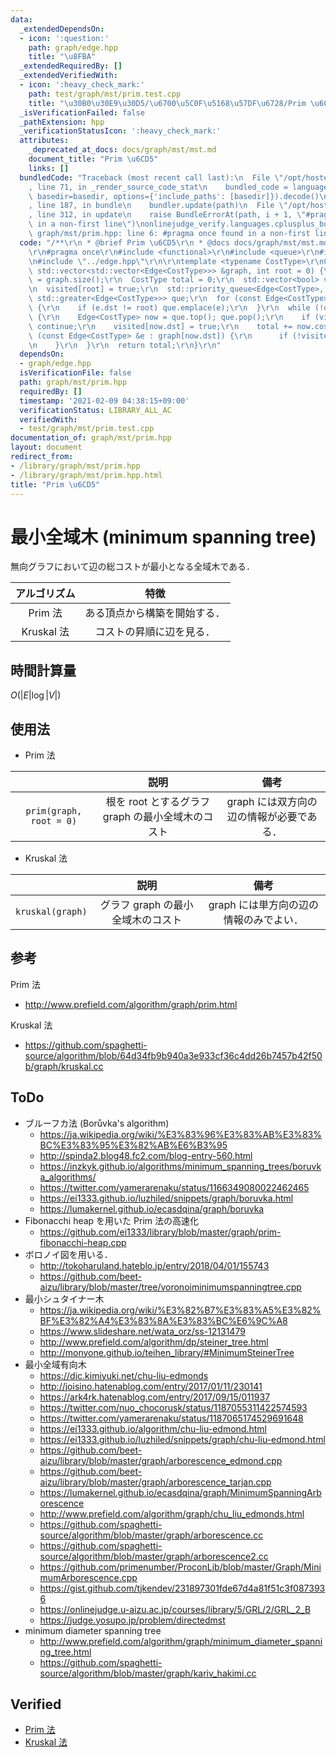```yaml
---
data:
  _extendedDependsOn:
  - icon: ':question:'
    path: graph/edge.hpp
    title: "\u8FBA"
  _extendedRequiredBy: []
  _extendedVerifiedWith:
  - icon: ':heavy_check_mark:'
    path: test/graph/mst/prim.test.cpp
    title: "\u30B0\u30E9\u30D5/\u6700\u5C0F\u5168\u57DF\u6728/Prim \u6CD5"
  _isVerificationFailed: false
  _pathExtension: hpp
  _verificationStatusIcon: ':heavy_check_mark:'
  attributes:
    _deprecated_at_docs: docs/graph/mst/mst.md
    document_title: "Prim \u6CD5"
    links: []
  bundledCode: "Traceback (most recent call last):\n  File \"/opt/hostedtoolcache/Python/3.9.2/x64/lib/python3.9/site-packages/onlinejudge_verify/documentation/build.py\"\
    , line 71, in _render_source_code_stat\n    bundled_code = language.bundle(stat.path,\
    \ basedir=basedir, options={'include_paths': [basedir]}).decode()\n  File \"/opt/hostedtoolcache/Python/3.9.2/x64/lib/python3.9/site-packages/onlinejudge_verify/languages/cplusplus.py\"\
    , line 187, in bundle\n    bundler.update(path)\n  File \"/opt/hostedtoolcache/Python/3.9.2/x64/lib/python3.9/site-packages/onlinejudge_verify/languages/cplusplus_bundle.py\"\
    , line 312, in update\n    raise BundleErrorAt(path, i + 1, \"#pragma once found\
    \ in a non-first line\")\nonlinejudge_verify.languages.cplusplus_bundle.BundleErrorAt:\
    \ graph/mst/prim.hpp: line 6: #pragma once found in a non-first line\n"
  code: "/**\r\n * @brief Prim \u6CD5\r\n * @docs docs/graph/mst/mst.md\r\n */\r\n\
    \r\n#pragma once\r\n#include <functional>\r\n#include <queue>\r\n#include <vector>\r\
    \n#include \"../edge.hpp\"\r\n\r\ntemplate <typename CostType>\r\nCostType prim(const\
    \ std::vector<std::vector<Edge<CostType>>> &graph, int root = 0) {\r\n  int n\
    \ = graph.size();\r\n  CostType total = 0;\r\n  std::vector<bool> visited(n, false);\r\
    \n  visited[root] = true;\r\n  std::priority_queue<Edge<CostType>, std::vector<Edge<CostType>>,\
    \ std::greater<Edge<CostType>>> que;\r\n  for (const Edge<CostType> &e : graph[root])\
    \ {\r\n    if (e.dst != root) que.emplace(e);\r\n  }\r\n  while (!que.empty())\
    \ {\r\n    Edge<CostType> now = que.top(); que.pop();\r\n    if (visited[now.dst])\
    \ continue;\r\n    visited[now.dst] = true;\r\n    total += now.cost;\r\n    for\
    \ (const Edge<CostType> &e : graph[now.dst]) {\r\n      if (!visited[e.dst]) que.emplace(e);\r\
    \n    }\r\n  }\r\n  return total;\r\n}\r\n"
  dependsOn:
  - graph/edge.hpp
  isVerificationFile: false
  path: graph/mst/prim.hpp
  requiredBy: []
  timestamp: '2021-02-09 04:38:15+09:00'
  verificationStatus: LIBRARY_ALL_AC
  verifiedWith:
  - test/graph/mst/prim.test.cpp
documentation_of: graph/mst/prim.hpp
layout: document
redirect_from:
- /library/graph/mst/prim.hpp
- /library/graph/mst/prim.hpp.html
title: "Prim \u6CD5"
---
```

# 最小全域木 (minimum spanning tree)

無向グラフにおいて辺の総コストが最小となる全域木である．

|アルゴリズム|特徴|
|:--:|:--:|
|Prim 法|ある頂点から構築を開始する．|
|Kruskal 法|コストの昇順に辺を見る．|


## 時間計算量

$O(\lvert E \rvert \log{\lvert V \rvert})$


## 使用法

- Prim 法

||説明|備考|
|:--:|:--:|:--:|
|`prim(graph, root = 0)`|根を $\mathrm{root}$ とするグラフ $\mathrm{graph}$ の最小全域木のコスト|$\mathrm{graph}$ には双方向の辺の情報が必要である．|

- Kruskal 法

||説明|備考|
|:--:|:--:|:--:|
|`kruskal(graph)`|グラフ $\mathrm{graph}$ の最小全域木のコスト|$\mathrm{graph}$ には単方向の辺の情報のみでよい．|


## 参考

Prim 法
- http://www.prefield.com/algorithm/graph/prim.html

Kruskal 法
- https://github.com/spaghetti-source/algorithm/blob/64d34fb9b940a3e933cf36c4dd26b7457b42f50b/graph/kruskal.cc


## ToDo

- ブルーフカ法 (Borůvka's algorithm)
  - https://ja.wikipedia.org/wiki/%E3%83%96%E3%83%AB%E3%83%BC%E3%83%95%E3%82%AB%E6%B3%95
  - http://spinda2.blog48.fc2.com/blog-entry-560.html
  - https://inzkyk.github.io/algorithms/minimum_spanning_trees/boruvka_algorithms/
  - https://twitter.com/yamerarenaku/status/1166349080022462465
  - https://ei1333.github.io/luzhiled/snippets/graph/boruvka.html
  - https://lumakernel.github.io/ecasdqina/graph/boruvka
- Fibonacchi heap を用いた Prim 法の高速化
  - https://github.com/ei1333/library/blob/master/graph/prim-fibonacchi-heap.cpp
- ボロノイ図を用いる．
  - http://tokoharuland.hateblo.jp/entry/2018/04/01/155743
  - https://github.com/beet-aizu/library/blob/master/tree/voronoiminimumspanningtree.cpp
- 最小シュタイナー木
  - https://ja.wikipedia.org/wiki/%E3%82%B7%E3%83%A5%E3%82%BF%E3%82%A4%E3%83%8A%E3%83%BC%E6%9C%A8
  - https://www.slideshare.net/wata_orz/ss-12131479
  - http://www.prefield.com/algorithm/dp/steiner_tree.html
  - http://monyone.github.io/teihen_library/#MinimumSteinerTree
- 最小全域有向木
  - https://dic.kimiyuki.net/chu-liu-edmonds
  - http://joisino.hatenablog.com/entry/2017/01/11/230141
  - https://ark4rk.hatenablog.com/entry/2017/09/15/011937
  - https://twitter.com/nuo_chocorusk/status/1187055311422574593
  - https://twitter.com/yamerarenaku/status/1187065174529691648
  - https://ei1333.github.io/algorithm/chu-liu-edmond.html
  - https://ei1333.github.io/luzhiled/snippets/graph/chu-liu-edmond.html
  - https://github.com/beet-aizu/library/blob/master/graph/arborescence_edmond.cpp
  - https://github.com/beet-aizu/library/blob/master/graph/arborescence_tarjan.cpp
  - https://lumakernel.github.io/ecasdqina/graph/MinimumSpanningArborescence
  - http://www.prefield.com/algorithm/graph/chu_liu_edmonds.html
  - https://github.com/spaghetti-source/algorithm/blob/master/graph/arborescence.cc
  - https://github.com/spaghetti-source/algorithm/blob/master/graph/arborescence2.cc
  - https://github.com/primenumber/ProconLib/blob/master/Graph/MinimumArborescence.cpp
  - https://gist.github.com/tjkendev/231897301fde67d4a81f51c3f0873936
  - https://onlinejudge.u-aizu.ac.jp/courses/library/5/GRL/2/GRL_2_B
  - https://judge.yosupo.jp/problem/directedmst
- minimum diameter spanning tree
  - http://www.prefield.com/algorithm/graph/minimum_diameter_spanning_tree.html
  - https://github.com/spaghetti-source/algorithm/blob/master/graph/kariv_hakimi.cc


## Verified

- [Prim 法](https://onlinejudge.u-aizu.ac.jp/solutions/problem/GRL_2_A/review/4083632/emthrm/C++14)
- [Kruskal 法](https://onlinejudge.u-aizu.ac.jp/solutions/problem/GRL_2_A/review/4083639/emthrm/C++14)
